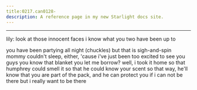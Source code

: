 ```yaml
---
title:0217.can0128-
description: A reference page in my new Starlight docs site.
---
```

----- 
lily: look at those innocent faces
 i know what you two have been up to
 
you have been partying all night
 (chuckles) but that is sigh-and-spin
 mommy couldn't 
sleep, either, 'cause i've just been too excited to see you guys
 you know that 
blanket you let me borrow? 
 well, i took it home so that humphrey could smell it 
so that he could know your scent
 so that way, he'll know that you are part of 
the pack, and he can protect you if i can not be there
 but i really want to be 
there
 
